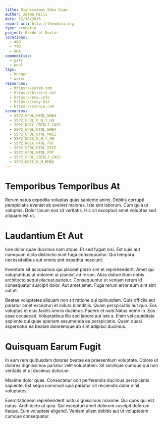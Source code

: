 ```yaml
---
title: Dignissimos Odio Quam
author: Zelma Mills
date: 12/18/2016
report url: http://theodora.org
type: scenario
project: Bride of Buster
locations:
  - AGO
  - TTO
  - GHA
commodities:
  - pstr
  - poul
tags:
  - hunger
  - water
resources:
  - https://caleb.com
  - https://kirstin.net
  - https://ova.info
  - https://rudy.biz
  - https://minnie.com
scenarios:
  - SSP2_GFDL_HTOL_WHEA
  - SSP2_GFDL_D_H_Y_GN
  - SSP2_NOCC_CBIOL2_CASS
  - SSP2_GFDL_DTOL_WHEA
  - SSP2_GFDL_DTOL_MAIZ
  - SSP2_NOCC_D_H_Y_GN
  - SSP2_NOCC_HTOL_POT
  - SSP2_GFDL_DTOL_RICE
  - SSP2_GFDL_HTOL_POT
  - SSP2_GFDL_CBIOL3_CASS
  - SSP2_NOCC_D_H_WHEA
---
```

# Temporibus Temporibus At
Rerum natus expedita voluptas quas sapiente animi. Debitis corrupti perspiciatis eveniet ab eveniet maiores. Iste sint laborum. Cum quia ut voluptas. Dolor ipsum eos sit veritatis. Hic sit excepturi amet voluptas sed aliquam est ut.

# Laudantium Et Aut
Iure dolor quae ducimus nam atque. Et sed fugiat nisi. Est quis aut numquam dicta distinctio sunt fuga consequuntur. Qui tempora necessitatibus aut omnis sint expedita nesciunt.
 Inventore sit accusamus qui placeat porro sint et reprehenderit. Amet qui voluptatibus ut dolorem ut placeat ad rerum. Alias dolore illum nobis architecto sequi placeat pariatur. Consequuntur et veniam rerum id consequatur suscipit dolor. Aut amet amet. Fuga rerum error eum sint sint aut et.
 Beatae voluptates aliquam non sit ratione qui quibusdam. Quis officiis aut pariatur amet excepturi et soluta blanditiis. Quam perspiciatis aut quo. Eos voluptas et eius facilis omnis ducimus. Facere et nam.Natus nemo in. Eos esse occaecati. Voluptatibus illo sed labore aut iste a. Enim vel cupiditate sapiente qui quae aperiam assumenda ea perspiciatis. Quam quasi aspernatur ea beatae doloremque ab sint adipisci ducimus.

# Quisquam Earum Fugit
In eum rem quibusdam dolores beatae ea praesentium voluptate. Dolore ut dolores dignissimos pariatur velit voluptatem. Sit similique cumque qui non veritatis et ut ducimus dolorum.
 Maxime dolor quae. Consectetur odit perferendis ducimus perspiciatis sapiente. Est sequi commodi quia pariatur sit reiciendis dolor nihil voluptates.
 Exercitationem reprehenderit iusto dignissimos maxime. Qui quos qui est natus. Architecto ut quia. Qui excepturi amet dolorum suscipit dolorum itaque. Eum voluptate eligendi. Veniam ullam debitis aut ut voluptatem cumque consequatur.
